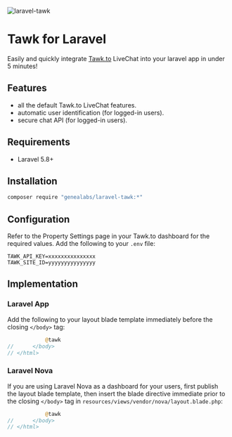 ![laravel-tawk](https://user-images.githubusercontent.com/1791050/63641132-2f0b3580-c65e-11e9-8fba-8fa46196e85a.png)

# Tawk for Laravel
Easily and quickly integrate [Tawk.to]() LiveChat into your laravel app in under
5 minutes!

## Features
- all the default Tawk.to LiveChat features.
- automatic user identification (for logged-in users).
- secure chat API (for logged-in users).

## Requirements
- Laravel 5.8+

## Installation
```sh
composer require "genealabs/laravel-tawk:*"
```

## Configuration
Refer to the Property Settings page in your Tawk.to dashboard for the required
values. Add the following to your `.env` file:
```
TAWK_API_KEY=xxxxxxxxxxxxxxx
TAWK_SITE_ID=yyyyyyyyyyyyyyy
```

## Implementation
### Laravel App
Add the following to your layout blade template immediately before the closing
`</body>` tag:
```php
            @tawk
//      </body>
// </html>
```

### Laravel Nova
If you are using Laravel Nova as a dashboard for your users, first publish the
layout blade template, then insert the blade directive immediate prior to the
closing `</body>` tag in `resources/views/vendor/nova/layout.blade.php`:
```php
            @tawk
//      </body>
// </html>
```
